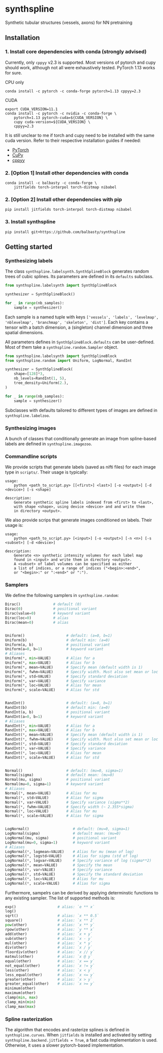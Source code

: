 # synthspline

Synthetic tubular structures (vessels, axons) for NN pretraining

## Installation

### 1. Install core dependencies with conda (strongly advised)

Currently, only `cppyy` v2.3 is supported. Most versions of pytorch and
cupy should work, although not all were exhaustively tested.
PyTorch 1.13 works for sure.

CPU only
```shell
conda install -c pytorch -c conda-forge pytorch=1.13 cppyy=2.3
```

CUDA
```shell
export CUDA_VERSION=11.1
conda install -c pytorch -c nvidia -c conda-forge \
    pytorch=1.13 pytorch-cuda=${CUDA_VERSION} \
    cupy cuda-version=${CUDA_VERSION} \
    cppyy=2.3
```

It is still unclear to me if torch and cupy need to be installed with the
same cuda version. Refer to their respective installation guides if needed:
- [PyTorch](https://pytorch.org/get-started/previous-versions/)
- [CuPy](https://docs.cupy.dev/en/stable/install.html)
- [cppyy](https://cppyy.readthedocs.io/en/latest/installation.html)

### 2. [Option 1] Install other dependencies with conda

```shell
conda install -c balbasty -c conda-forge \
    jittfields torch-interpol torch-distmap nibabel
```

### 2. [Option 2] Install other dependencies with pip

```shell
pip install jitfields torch-interpol torch-distmap nibabel
```

### 3. Install synthspline

```shell
pip install git+https://github.com/balbasty/synthspline
```

## Getting started

### Synthesizing labels

The class `synthspline.labelsynth.SynthSplineBlock` generates
random trees of cubic splines. Its parameters are defined in its `defaults`
subclass.

```python
from synthspline.labelsynth import SynthSplineBlock

synthesizer = SynthSplineBlock()

for _ in range(nb_samples):
    sample = synthesizer()
```

Each sample is a named tuple with keys `['vessels', 'labels', 'levelmap',
'nblevelmap', 'branchmap', 'skeleton', 'dist']`. Each key contains a
tensor with a batch dimension, a (singleton) channel dimension and three
spatial dimensions.

All parameters defines in `SynthSplineBlock.defaults` can be user-defined.
Most of them take a `synthspline.random.Sampler` object.

```python
from synthspline.labelsynth import SynthSplineBlock
from synthspline.random import Uniform, LogNormal, RandInt

synthesizer = SynthSplineBlock(
    shape=[128]*3,
    nb_levels=RandInt(1, 5),
    tree_density=Uniform(2.),
)

for _ in range(nb_samples):
    sample = synthesizer()
```

Subclasses with defaults tailored to different types of images are
defined in `synthspline.labelzoo`.

### Synthesizing images

A bunch of classes that conditionally generate an image from spline-based
labels are defined in `synthspline.imagezoo`.

### Commandline scripts

We provide scripts that generate labels (saved as nifti files) for each
image type in `scripts/`. Their usage is typically:
```
usage:
    python <path_to_script.py> [[<first>] <last>] [-o <output>] [-d <device>] [-s <shape]

description:
    Generate synthetic spline labels indexed from <first> to <last>,
    with shape <shape>, using device <device> and and write them
    in directory <output>.
```

We also provide scrips that generate images conditioned on labels.
Their usage is:
```
usage:
    python <path_to_script.py> [<input>] [-o <output>] [-n <n>] [-s <subset>] [-d <device>]

description:
    Generate <n> synthetic intensity volumes for each label map
    found in <input> and write them in directory <output>.
    A <subset> of label volumes can be specified as either
    a list of indices, or a range of indices ("<begin>:<end>",
    or "<begin>:" or ":<end>" or ":").
```

### Samplers

We define the following samplers in `synthspline.random`:

```python
Dirac()               # default (0)
Dirac(0)              # positional variant
Dirac(value=0)        # keyword variant
Dirac(loc=0)          # alias
Dirac(mean=0)         # alias


Uniform()                   # default: (a=0, b=1)
Uniform(b)                  # default min: (a=0)
Uniform(a, b)               # positional variant
Uniform(a=0, b=1)           # keyword variant
# Aliases
Uniform(*, min=VALUE)       # Alias for a
Uniform(*, max=VALUE)       # Alias for b
Uniform(*, mean=VALUE)      # Specify mean (default width is 1)
Uniform(*, fwhm=VALUE)      # Specify width. Must also set mean or loc
Uniform(*, std=VALUE)       # Specify standard deviation
Uniform(*, var=VALUE)       # Specify variance
Uniform(*, loc=VALUE)       # Alias for mean
Uniform(*, scale=VALUE)     # Alias for std


RandInt()                   # default: (a=0, b=1)
RandInt(b)                  # default min: (a=0)
RandInt(a, b)               # positional variant
RandInt(a=0, b=1)           # keyword variant
# Aliases
RandInt(*, min=VALUE)       # Alias for a
RandInt(*, max=VALUE)       # Alias for b
RandInt(*, mean=VALUE)      # Specify mean (default width is 1)
RandInt(*, fwhm=VALUE)      # Specify width. Must also set mean or loc
RandInt(*, std=VALUE)       # Specify standard deviation
RandInt(*, var=VALUE)       # Specify variance
RandInt(*, loc=VALUE)       # Alias for mean
RandInt(*, scale=VALUE)     # Alias for std


Normal()                    # default: (mu=0, sigma=1)
Normal(sigma)               # default mean: (mu=0)
Normal(mu, sigma)           # positional variant
Normal(mu=0, sigma=1)       # keyword variant
# Aliases
Normal(*, mean=VALUE)       # Alias for mu
Normal(*, std=VALUE)        # Alias for sigma
Normal(*, var=VALUE)        # Specify variance (sigma**2)
Normal(*, fwhm=VALUE)       # Specify width (~ 2.355*sigma)
Normal(*, loc=VALUE)        # Alias for mu
Normal(*, scale=VALUE)      # Alias for sigma


LogNormal()                    # default: (mu=0, sigma=1)
LogNormal(sigma)               # default mean: (mu=0)
LogNormal(mu, sigma)           # positional variant
LogNormal(mu=0, sigma=1)       # keyword variant
# Aliases
LogNormal(*, logmean=VALUE)    # Alias for mu (mean of log)
LogNormal(*, logstd=VALUE)     # Alias for sigma (std of log)
LogNormal(*, logvar=VALUE)     # Specify variance of log (sigma**2)
LogNormal(*, mean=VALUE)       # Specify the mean
LogNormal(*, var=VALUE)        # Specify variance
LogNormal(*, std=VALUE)        # Specify the standard deviation
LogNormal(*, loc=VALUE)        # Alias for mu
LogNormal(*, scale=VALUE)      # Alias for sigma
```

Furthermore, sampelrs can be derived by applying determinstic functions
to any existing sampler. The list of supported methods is:
```python
exp()                   # alias: `e ** x`
log()
sqrt()                  # alias: `x ** 0.5`
square()                # alias: `x ** 2`
pow(other)              # alias: `x ** y`
rpow(other)             # alias: `y ** x`
add(other)              # alias: `x + y`
sub(other)              # alias: `x - y`
mul(other)              # alias: `x * y`
div(other)              # alias: `x / y`
floordiv(other)         # alias: `x // y`
matmul(other)           # alias: `x @ y`
equal(other)            # alias: `x == y`
not_equal(other)        # alias: `x != y`
less(other)             # alias: `x < y`
less_equal(other)       # alias: `x <= y`
greater(other)          # alias: `x > y`
greater_equal(other)    # alias: `x >= y`
minimum(other)
maximum(other)
clamp(min, max)
clamp_min(min)
clamp_max(max)
```

### Spline rasterization

The algorithm that encodes and rasterize splines is defined in
`synthspline.curves`. When `jitfields` is installed and activated by
setting `synthspline.backend.jitfields = True`, a fast cuda implementation
is used. Otherwise, it uses a slower pytorch-based implementation.
